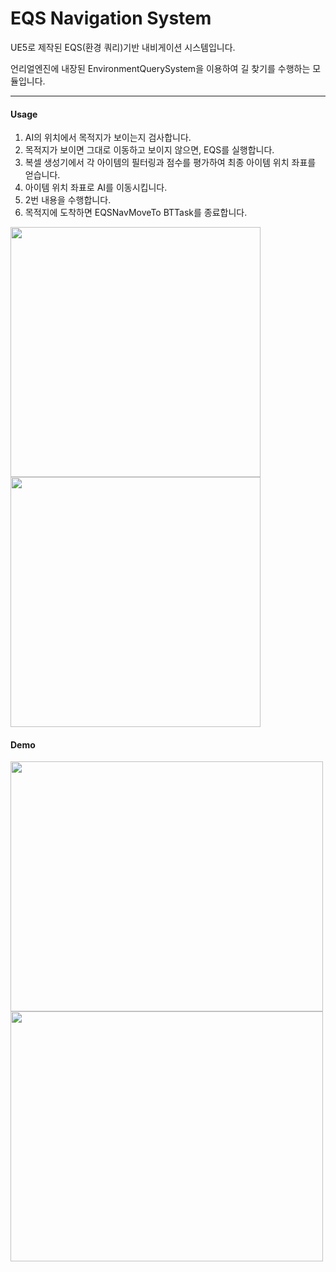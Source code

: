 # EQS Navigation System
UE5로 제작된 EQS(환경 쿼리)기반 내비게이션 시스템입니다.

언리얼엔진에 내장된 EnvironmentQuerySystem을 이용하여 길 찾기를 수행하는 모듈입니다.

---

#### Usage
1. AI의 위치에서 목적지가 보이는지 검사합니다.
2. 목적지가 보이면 그대로 이동하고 보이지 않으면, EQS를 실행합니다.
3. 복셀 생성기에서 각 아이템의 필터링과 점수를 평가하여 최종 아이템 위치 좌표를 얻습니다.
4. 아이템 위치 좌표로 AI를 이동시킵니다.
5. 2번 내용을 수행합니다.
6. 목적지에 도착하면 EQSNavMoveTo BTTask를 종료합니다.
<img src="https://github.com/ludensor/EQSNavigationSystem/assets/76856672/5a9b730d-d78a-430a-a1bc-d79bdf9f4b89.png" width="400" height="400"/>
<img src="https://github.com/ludensor/EQSNavigationSystem/assets/76856672/debd033b-ed23-4c94-a578-a4046a69e76a.png" width="400" height="400"/>

#### Demo
<img src="https://github.com/ludensor/EQSNavigationSystem/assets/76856672/d2e28186-82e7-4a60-98bc-7fb9627c4387.gif" width="500" height="400"/>
<img src="https://github.com/ludensor/EQSNavigationSystem/assets/76856672/a85b853a-4393-4042-b6dd-4da178681d79.gif" width="500" height="400"/>
